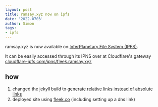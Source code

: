 ```yaml
---
layout: post
title: ramsay.xyz now on ipfs
date: '2022-0703'
author: Simon
tags:
- ipfs
---
```



ramsay.xyz is now available on [InterPlanetary File System (IPFS)](https://ipfs.io). 

It can be easily accessed through its IPNS over at Cloudflare's gateway [cloudflare-ipfs.com/ipns/fleek.ramsay.xyz](https://cloudflare-ipfs.com/ipns/fleek.ramsay.xyz)


## how
1. changed the jekyll build to [generate relative links instead of absolute links](https://developers.cloudflare.com/web3/ipfs-gateway/reference/updating-for-ipfs/#jekyll)
2. deployed site using [fleek.co](https://fleek.co) (including setting up a dns link) 
